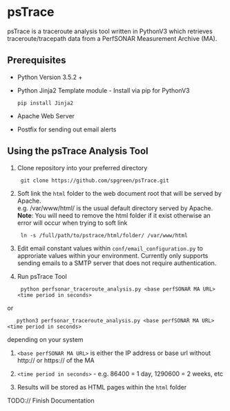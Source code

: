 # psTrace

psTrace is a traceroute analysis tool written in PythonV3 which retrieves traceroute/tracepath data from a PerfSONAR Measurement Archive (MA).


## Prerequisites

- Python Version 3.5.2 +
- Python Jinja2 Template module - Install via pip for PythonV3

      pip install Jinja2

- Apache Web Server 
- Postfix for sending out email alerts

## Using the psTrace Analysis Tool

1. Clone repository into your preferred directory

        git clone https://github.com/spgreen/psTrace.git
             
2. Soft link the `html` folder to the web document root that will be served by Apache. 
   <br>e.g. /var/www/html/ is the usual default directory served by Apache. **Note**: You will need to remove the html folder if it exist otherwise an error will occur when trying to soft link
   
        ln -s /full/path/to/pstrace/html/folder/ /var/www/html
    
3. Edit email constant values within `conf/email_configuration.py` to approriate values within your environment. Currently only supports sending emails to a SMTP server that does not require authentication. 

4. Run psTrace Tool

        python perfsonar_traceroute_analysis.py <base perfSONAR MA URL> <time period in seconds>
  
  or
  
       python3 perfsonar_traceroute_analysis.py <base perfSONAR MA URL> <time period in seconds>
       
  depending on your system
  
  1. ``<base perfSONAR MA URL>`` is either the IP address or base url without http:// or https:// of the MA
  2. ``<time period in seconds>`` - e.g. 86400 = 1 day, 1290600 = 2 weeks, etc 
  
4. Results will be stored as HTML pages within the `html` folder


TODO:// Finish Documentation
